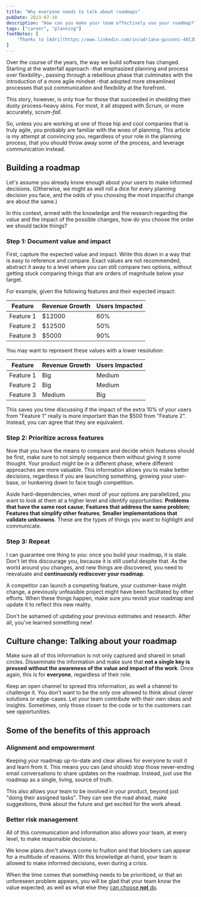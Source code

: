 ```yaml
---
title: "Why everyone needs to talk about roadmaps"
pubDate: 2023-07-10
description: "How can you make your team effectively use your roadmap?"
tags: ["career", "planning"]
footNotes: [
    "Thanks to [Adri](https://www.linkedin.com/in/adriana-gussoni-4013b95b/) for her expert feedback and guidance. This article wouldn't be this clear without her support.",
]
---
```

Over the course of the years, the way we build software has changed.
Starting at the waterfall approach -that emphasized planning and process over flexibility-, passing through a rebellious phase that culminates with the introduction of a more agile mindset -that adopted more streamlined processes that put communication and flexibility at the forefront.

This story, however, is only true for those that succeeded in shedding their dusty process-heavy skins. For most, it all stopped with *Scrum*, or more accurately, *scrum-fall*.

So, unless you are working at one of those hip and cool companies that is truly agile, you probably are familiar with the woes of planning. This article is my attempt at convincing you, regardless of your role in the planning process, that you should throw away some of the process, and leverage communication instead.

## Building a roadmap

Let's assume you already know enough about your users to make informed decisions. (Otherwise, we might as well roll a dice for every planning decision you face, and the odds of you choosing the most impactful change are about the same.)

In this context, armed with the knowledge and the research regarding the value and the impact of the possible changes, how do you choose the order we should tackle things?

### Step 1: Document value and impact

First, capture the expected value and impact. Write this down in a way that is easy to reference and compare. Exact values are not recommended, abstract it away to a level where you can still compare two options, without getting stuck comparing things that are orders of magnitude below your target.

For example, given the following features and their expected impact:

| Feature   | Revenue Growth | Users Impacted |
| --------- | -------------- | -------------- |
| Feature 1 | $12000         | 60%            |
| Feature 2 | $12500         | 50%            |
| Feature 3 | $5000          | 90%            |

You may want to represent these values with a lower resolution:

| Feature   | Revenue Growth | Users Impacted |
| --------- | -------------- | -------------- |
| Feature 1 | Big            | Medium         |
| Feature 2 | Big            | Medium         |
| Feature 3 | Medium         | Big            |

This saves you time discussing if the impact of the extra 10% of your users from "Feature 1" really is more important than the $500 from "Feature 2". Instead, you can agree that they are equivalent.

### Step 2: Prioritize across features

Now that you have the means to compare and decide which features should be first, make sure to not simply sequence them without giving it some thought. Your product might be in a different phase, where different approaches are more valuable. This information allows you to make better decisions, regardless if you are launching something, growing your user-base, or hunkering down to face tough competition.

Aside hard-dependencies, when most of your options are parallelized, you want to look at them at a higher level and identify opportunities: **Problems that have the same root cause**; **Features that address the same problem**; **Features that simplify other features**; **Smaller implementations that validate unknowns**. These are the types of things you want to highlight and communicate.

### Step 3: Repeat

I can guarantee one thing to you: once you build your roadmap, it is stale. Don't let this discourage you, because it is still useful despite that. As the world around you changes, and new things are discovered, you need to reevaluate and **continuously rediscover your roadmap**.

A competitor can launch a competing feature, your customer-base might change, a previously unfeasible project might have been facilitated by other efforts. When these things happen, make sure you revisit your roadmap and update it to reflect this new reality.

Don't be ashamed of updating your previous estimates and research. After all, you've learned something new!

## Culture change: Talking about your roadmap

Make sure all of this information is not only captured and shared in small circles. Disseminate the information and make sure that **not a single key is pressed without the awareness of the value and impact of the work**. Once again, this is for **everyone**, regardless of their role.

Keep an open channel to spread this information, as well a channel to challenge it. You don't want to be the only one allowed to think about clever solutions or edge-cases. Let your team contribute with their own ideas and insights. Sometimes, only those closer to the code or to the customers can see opportunities.

## Some of the benefits of this approach

### Alignment and empowerment

Keeping your roadmap up-to-date and clear allows for everyone to visit it and learn from it. This means you can (and should) stop those never-ending email conversations to share updates on the roadmap. Instead, just use the roadmap as a single, living, source of truth.

This also allows your team to be involved in your product, beyond just "doing their assigned tasks". They can see the road ahead, make suggestions, think about the future and get excited for the work ahead.

### Better risk management

All of this communication and information also allows your team, at every level, to make responsible decisions.

We know plans don't always come to fruition and that blockers can appear for a multitude of reasons. With this knowledge at-hand, your team is allowed to make informed decisions, even during a crisis.

When the time comes that something needs to be prioritized, or that an unforeseen problem appears, you will be glad that your team know the value expected, as well as what else they [can choose **not** do](https://taylor.town/shave-a-yak).
